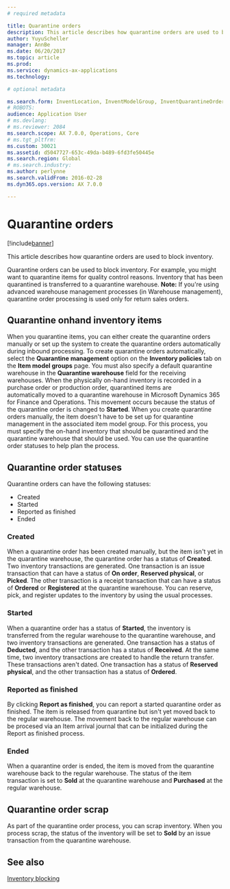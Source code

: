 ```yaml
---
# required metadata

title: Quarantine orders
description: This article describes how quarantine orders are used to block inventory. 
author: YuyuScheller
manager: AnnBe
ms.date: 06/20/2017
ms.topic: article
ms.prod: 
ms.service: dynamics-ax-applications
ms.technology: 

# optional metadata

ms.search.form: InventLocation, InventModelGroup, InventQuarantineOrder, InventQuarantineParmEnd, InventQuarantineParmReportFinished, InventQuarantineParmStartUp, InventTrans
# ROBOTS: 
audience: Application User
# ms.devlang: 
# ms.reviewer: 2084
ms.search.scope: AX 7.0.0, Operations, Core
# ms.tgt_pltfrm: 
ms.custom: 30021
ms.assetid: d5047727-653c-49da-b489-6fd3fe50445e
ms.search.region: Global
# ms.search.industry: 
ms.author: perlynne
ms.search.validFrom: 2016-02-28
ms.dyn365.ops.version: AX 7.0.0

---
```


# Quarantine orders

[!include[banner](../includes/banner.md)]


This article describes how quarantine orders are used to block inventory. 

Quarantine orders can be used to block inventory. For example, you might want to quarantine items for quality control reasons. Inventory that has been quarantined is transferred to a quarantine warehouse. **Note:** If you're using advanced warehouse management processes (in Warehouse management), quarantine order processing is used only for return sales orders.

## Quarantine onhand inventory items
When you quarantine items, you can either create the quarantine orders manually or set up the system to create the quarantine orders automatically during inbound processing. To create quarantine orders automatically, select the **Quarantine management** option on the **Inventory policies** tab on the **Item model groups** page. You must also specify a default quarantine warehouse in the **Quarantine warehouse** field for the receiving warehouses. When the physically on-hand inventory is recorded in a purchase order or production order, quarantined items are automatically moved to a quarantine warehouse in Microsoft Dynamics 365 for Finance and Operations. This movement occurs because the status of the quarantine order is changed to **Started**. When you create quarantine orders manually, the item doesn't have to be set up for quarantine management in the associated item model group. For this process, you must specify the on-hand inventory that should be quarantined and the quarantine warehouse that should be used. You can use the quarantine order statuses to help plan the process.

## Quarantine order statuses
Quarantine orders can have the following statuses:

-   Created
-   Started
-   Reported as finished
-   Ended

### Created

When a quarantine order has been created manually, but the item isn't yet in the quarantine warehouse, the quarantine order has a status of **Created**. Two inventory transactions are generated. One transaction is an issue transaction that can have a status of **On order**, **Reserved physical**, or **Picked**. The other transaction is a receipt transaction that can have a status of **Ordered** or **Registered** at the quarantine warehouse. You can reserve, pick, and register updates to the inventory by using the usual processes.

### Started

When a quarantine order has a status of **Started**, the inventory is transferred from the regular warehouse to the quarantine warehouse, and two inventory transactions are generated. One transaction has a status of **Deducted**, and the other transaction has a status of **Received**. At the same time, two inventory transactions are created to handle the return transfer. These transactions aren't dated. One transaction has a status of **Reserved physical**, and the other transaction has a status of **Ordered**.

### Reported as finished

By clicking **Report as finished**, you can report a started quarantine order as finished. The item is released from quarantine but isn't yet moved back to the regular warehouse. The movement back to the regular warehouse can be procesed via an Item arrival journal that can be initialized during the Report as finished process.

### Ended

When a quarantine order is ended, the item is moved from the quarantine warehouse back to the regular warehouse. The status of the item transaction is set to **Sold** at the quarantine warehouse and **Purchased** at the regular warehouse.

## Quarantine order scrap
As part of the quarantine order process, you can scrap inventory. When you process scrap, the status of the inventory will be set to **Sold** by an issue transaction from the quarantine warehouse.

See also
--------

[Inventory blocking](inventory-blocking.md)



